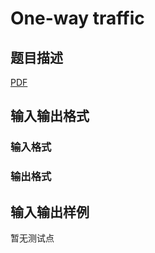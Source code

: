 # One-way traffic

## 题目描述

[problemUrl]: https://uva.onlinejudge.org/index.php?option=com_onlinejudge&Itemid=8&category=446&page=show_problem&problem=4056

[PDF](https://uva.onlinejudge.org/external/13/p1310.pdf)

## 输入输出格式

### 输入格式

### 输出格式

## 输入输出样例

暂无测试点

